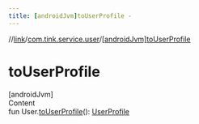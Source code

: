 ```yaml
---
title: [androidJvm]toUserProfile -
---
```

//[link](../index.md)/[com.tink.service.user](index.md)/[[androidJvm]toUserProfile]([android-jvm]to-user-profile.md)



# toUserProfile  
[androidJvm]  
Content  
fun User.[toUserProfile]([android-jvm]to-user-profile.md)(): [UserProfile](../com.tink.model.user/[android-jvm]-user-profile/index.md)  



